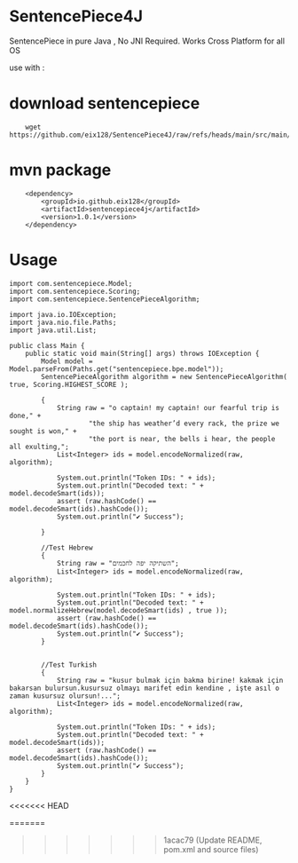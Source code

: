 # SentencePiece4J
SentencePiece in pure Java , No JNI Required.
Works Cross Platform for all OS

use with :

# download sentencepiece
        wget https://github.com/eix128/SentencePiece4J/raw/refs/heads/main/src/main/resources/sentencepiece.bpe.model

#   mvn package
        <dependency>
            <groupId>io.github.eix128</groupId>
            <artifactId>sentencepiece4j</artifactId>
            <version>1.0.1</version>
        </dependency>

# Usage
    import com.sentencepiece.Model;
    import com.sentencepiece.Scoring;
    import com.sentencepiece.SentencePieceAlgorithm;

    import java.io.IOException;
    import java.nio.file.Paths;
    import java.util.List;

    public class Main {
        public static void main(String[] args) throws IOException {
            Model model = Model.parseFrom(Paths.get("sentencepiece.bpe.model"));
            SentencePieceAlgorithm algorithm = new SentencePieceAlgorithm( true, Scoring.HIGHEST_SCORE );
            
            {
                String raw = "o captain! my captain! our fearful trip is done," +
                        "the ship has weather’d every rack, the prize we sought is won," +
                        "the port is near, the bells i hear, the people all exulting,";
                List<Integer> ids = model.encodeNormalized(raw, algorithm);
    
                System.out.println("Token IDs: " + ids);
                System.out.println("Decoded text: " + model.decodeSmart(ids));
                assert (raw.hashCode() ==  model.decodeSmart(ids).hashCode());
                System.out.println("✔ Success");
    
            }
    
            //Test Hebrew
            {
                String raw = "השתיקה יפה לחכמים";
                List<Integer> ids = model.encodeNormalized(raw, algorithm);
    
                System.out.println("Token IDs: " + ids);
                System.out.println("Decoded text: " + model.normalizeHebrew(model.decodeSmart(ids) , true ));
                assert (raw.hashCode() ==  model.decodeSmart(ids).hashCode());
                System.out.println("✔ Success");
            }
    
    
            //Test Turkish
            {
                String raw = "kusur bulmak için bakma birine! kakmak için bakarsan bulursun.kusursuz olmayı marifet edin kendine , işte asıl o zaman kusursuz olursun!...";
                List<Integer> ids = model.encodeNormalized(raw, algorithm);
    
                System.out.println("Token IDs: " + ids);
                System.out.println("Decoded text: " + model.decodeSmart(ids));
                assert (raw.hashCode() ==  model.decodeSmart(ids).hashCode());
                System.out.println("✔ Success");
            }
        }
    }
<<<<<<< HEAD

=======
>>>>>>> 1acac79 (Update README, pom.xml and source files)
